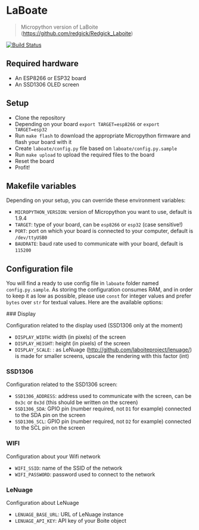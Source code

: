 # LaBoate

> Micropython version of LaBoite (https://github.com/redgick/Redgick_Laboite)

[![Build Status](https://travis-ci.org/vrialland/laboate.svg?branch=master)](https://travis-ci.org/vrialland/laboate)

## Required hardware

- An ESP8266 or ESP32 board
- An SSD1306 OLED screen


## Setup

- Clone the repository
- Depending on your board `export TARGET=esp8266` or `export TARGET=esp32`
- Run `make flash` to download the appropriate Micropython firmware and flash your board with it
- Create `laboate/config.py` file based on `laboate/config.py.sample`
- Run `make upload` to upload the required files to the board
- Reset the board
- Profit!


## Makefile variables

Depending on your setup, you can override these environment variables:
- `MICROPYTHON_VERSION`: version of Micropython you want to use, default is 1.9.4
- `TARGET`: type of your board, can be `esp8266` or `esp32` (case sensitive!)
- `PORT`: port on which your board is connected to your computer, default is `/dev/ttyUSB0`
- `BAUDRATE`: baud rate used to communicate with your board, default is `115200`


## Configuration file

You will find a ready to use config file in `laboate` folder named `config.py.sample`.
As storing the configuration consumes RAM, and in order to keep it as low as possible,
please use `const` for integer values and prefer `bytes` over `str` for textual values.
Here are the available options:

### Display

Configuration related to the display used (SSD1306 only at the moment)

- `DISPLAY_WIDTH`: width (in pixels) of the screen
- `DISPLAY_HEIGHT`: height (in pixels) of the screen
- `DISPLAY_SCALE`: : as LeNuage (http://github.com/laboiteproject/lenuage/) is made for smaller screens, upscale the rendering with this factor (int)

### SSD1306

Configuration related to the SSD1306 screen:

- `SSD1306_ADDRESS`: address used to communicate with the screen, can be `0x3c` or `0x3d` (this should be written on the screen)
- `SSD1306_SDA`: GPIO pin (number required, not `D1` for example) connected to the SDA pin on the screen
- `SSD1306_SCL`: GPIO pin (number required, not `D2` for example) connected to the SCL pin on the screen

### WIFI

Configuration about your Wifi network

- `WIFI_SSID`: name of the SSID of the network
- `WIFI_PASSWORD`: password used to connect to the network

### LeNuage

Configuration about LeNuage

- `LENUAGE_BASE_URL`: URL of LeNuage instance
- `LENUAGE_API_KEY`: API key of your Boite object
